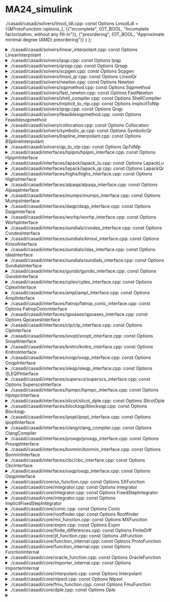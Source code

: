 # MA24_simulink

./casadi/casadi/solvers/linsol_ldl.cpp: const Options LinsolLdl</summary>
  = {{&ProtoFunction::options_},
     {{"incomplete",
      {OT_BOOL,
       "Incomplete factorization, without any fill-in"}},
      {"preordering",
       {OT_BOOL,
       "Approximate minimal degree (AMD) preordering"}}
     }
    };
</details>

<details>
  <summary>./casadi/casadi/solvers/linear_interpolant.cpp: const Options LinearInterpolant</summary>
  = {{&Interpolant::options_},
     {{"lookup_mode",
       {OT_STRINGVECTOR,
        "Sets, for each grid dimenion, the lookup algorithm used to find the correct index. "
        "'linear' uses a for-loop + break; "
        "'exact' uses floored division (only for uniform grids)."}}
     }
    };
</details>

<details>
  <summary>./casadi/casadi/solvers/ipqp.cpp: const Options Ipqp</summary>
  = {{&Conic::options_},
     {{"max_iter",
       {OT_INT,
        "Maximum number of iterations [1000]."}},
      {"constr_viol_tol",
       {OT_DOUBLE,
        "Constraint violation tolerance [1e-8]."}},
      {"dual_inf_tol",
       {OT_DOUBLE,
        "Dual feasibility violation tolerance [1e-8]"}},
      {"print_header",
       {OT_BOOL,
        "Print header [true]."}},
      {"print_iter",
       {OT_BOOL,
        "Print iterations [true]."}},
      {"print_info",
       {OT_BOOL,
        "Print info [true]."}},
      {"linear_solver",
       {OT_STRING,
        "A custom linear solver creator function [default: ldl]"}},
      {"linear_solver_options",
       {OT_DICT,
        "Options to be passed to the linear solver"}},
      {"min_lam",
       {OT_DOUBLE,
        "Smallest multiplier treated as inactive for the initial active set [0]."}}
     }
    };
</details>

<details>
  <summary>./casadi/casadi/solvers/qrsqp.cpp: const Options Qrsqp</summary>
  = {{&Nlpsol::options_},
     {{"qpsol",
       {OT_STRING,
        "The QP solver to be used by the SQP method [qrqp]"}},
      {"qpsol_options",
       {OT_DICT,
        "Options to be passed to the QP solver"}},
      {"hessian_approximation",
       {OT_STRING,
        "limited-memory|exact"}},
      {"max_iter",
       {OT_INT,
        "Maximum number of SQP iterations"}},
      {"min_iter",
       {OT_INT,
        "Minimum number of SQP iterations"}},
      {"max_iter_ls",
       {OT_INT,
        "Maximum number of linesearch iterations"}},
      {"tol_pr",
       {OT_DOUBLE,
        "Stopping criterion for primal infeasibility"}},
      {"tol_du",
       {OT_DOUBLE,
        "Stopping criterion for dual infeasability"}},
      {"c1",
       {OT_DOUBLE,
        "Armijo condition, coefficient of decrease in merit"}},
      {"beta",
       {OT_DOUBLE,
        "Line-search parameter, restoration factor of stepsize"}},
      {"merit_memory",
       {OT_INT,
        "Size of memory to store history of merit function values"}},
      {"lbfgs_memory",
       {OT_INT,
        "Size of L-BFGS memory."}},
      {"regularize",
       {OT_BOOL,
        "Automatic regularization of Lagrange Hessian."}},
      {"print_header",
       {OT_BOOL,
        "Print the header with problem statistics"}},
      {"print_iteration",
       {OT_BOOL,
        "Print the iterations"}},
      {"min_step_size",
       {OT_DOUBLE,
        "The size (inf-norm) of the step size should not become smaller than this."}},
     }
    };
</details>

<details>
  <summary>./casadi/casadi/solvers/scpgen.cpp: const Options Scpgen</summary>
  = {{&Nlpsol::options_},
     {{"qpsol",
       {OT_STRING,
        "The QP solver to be used by the SQP method"}},
      {"qpsol_options",
       {OT_DICT,
        "Options to be passed to the QP solver"}},
      {"hessian_approximation",
       {OT_STRING,
        "gauss-newton|exact"}},
      {"max_iter",
       {OT_INT,
        "Maximum number of SQP iterations"}},
      {"max_iter_ls",
       {OT_INT,
        "Maximum number of linesearch iterations"}},
      {"tol_pr",
       {OT_DOUBLE,
        "Stopping criterion for primal infeasibility"}},
      {"tol_du",
       {OT_DOUBLE,
        "Stopping criterion for dual infeasability"}},
      {"tol_reg",
       {OT_DOUBLE,
        "Stopping criterion for regularization"}},
      {"tol_pr_step",
       {OT_DOUBLE,
        "Stopping criterion for the step size"}},
      {"c1",
       {OT_DOUBLE,
        "Armijo condition, coefficient of decrease in merit"}},
      {"beta",
       {OT_DOUBLE,
        "Line-search parameter, restoration factor of stepsize"}},
      {"merit_memsize",
       {OT_INT,
        "Size of memory to store history of merit function values"}},
      {"merit_start",
       {OT_DOUBLE,
        "Lower bound for the merit function parameter"}},
      {"lbfgs_memory",
       {OT_INT,
        "Size of L-BFGS memory."}},
      {"regularize",
       {OT_BOOL,
        "Automatic regularization of Lagrange Hessian."}},
      {"print_header",
       {OT_BOOL,
        "Print the header with problem statistics"}},
      {"codegen",
       {OT_BOOL,
        "C-code generation"}},
      {"reg_threshold",
       {OT_DOUBLE,
        "Threshold for the regularization."}},
      {"name_x",
       {OT_STRINGVECTOR,
        "Names of the variables."}},
      {"print_x",
       {OT_INTVECTOR,
        "Which variables to print."}}
     }
    };
</details>

<details>
  <summary>./casadi/casadi/solvers/linsol_qr.cpp: const Options LinsolQr</summary>
  = {{&LinsolInternal::options_},
     {{"eps",
       {OT_DOUBLE,
        "Minimum R entry before singularity is declared [1e-12]"}},
      {"cache",
       {OT_DOUBLE,
        "Amount of factorisations to remember (thread-local) [0]"}}
     }
    };
</details>

<details>
  <summary>./casadi/casadi/solvers/newton.cpp: const Options Newton</summary>
  = {{&Rootfinder::options_},
     {{"abstol",
       {OT_DOUBLE,
        "Stopping criterion tolerance on max(|F|)"}},
      {"abstolStep",
       {OT_DOUBLE,
        "Stopping criterion tolerance on step size"}},
      {"max_iter",
       {OT_INT,
        "Maximum number of Newton iterations to perform before returning."}},
      {"print_iteration",
       {OT_BOOL,
        "Print information about each iteration"}},
      {"line_search",
       {OT_BOOL,
        "Enable line-search (default: true)"}}
     }
    };
</details>

<details>
  <summary>./casadi/casadi/solvers/sqpmethod.cpp: const Options Sqpmethod</summary>
  = {{&Nlpsol::options_},
    {{"qpsol",
      {OT_STRING,
      "The QP solver to be used by the SQP method [qpoases]"}},
    {"qpsol_options",
      {OT_DICT,
      "Options to be passed to the QP solver"}},
    {"hessian_approximation",
      {OT_STRING,
      "limited-memory|exact"}},
    {"max_iter",
      {OT_INT,
      "Maximum number of SQP iterations"}},
    {"min_iter",
      {OT_INT,
      "Minimum number of SQP iterations"}},
    {"max_iter_ls",
      {OT_INT,
      "Maximum number of linesearch iterations"}},
    {"tol_pr",
      {OT_DOUBLE,
      "Stopping criterion for primal infeasibility"}},
    {"tol_du",
      {OT_DOUBLE,
      "Stopping criterion for dual infeasability"}},
    {"c1",
      {OT_DOUBLE,
      "Armijo condition, coefficient of decrease in merit"}},
    {"beta",
      {OT_DOUBLE,
      "Line-search parameter, restoration factor of stepsize"}},
    {"merit_memory",
      {OT_INT,
      "Size of memory to store history of merit function values"}},
    {"lbfgs_memory",
      {OT_INT,
      "Size of L-BFGS memory."}},
    {"print_header",
      {OT_BOOL,
      "Print the header with problem statistics"}},
    {"print_iteration",
      {OT_BOOL,
      "Print the iterations"}},
    {"print_status",
      {OT_BOOL,
      "Print a status message after solving"}},
    {"min_step_size",
      {OT_DOUBLE,
      "The size (inf-norm) of the step size should not become smaller than this."}},
    {"hess_lag",
      {OT_FUNCTION,
      "Function for calculating the Hessian of the Lagrangian (autogenerated by default)"}},
    {"jac_fg",
      {OT_FUNCTION,
      "Function for calculating the gradient of the objective and Jacobian of the constraints "
      "(autogenerated by default)"}},
    {"convexify_strategy",
      {OT_STRING,
      "NONE|regularize|eigen-reflect|eigen-clip. "
      "Strategy to convexify the Lagrange Hessian before passing it to the solver."}},
    {"convexify_margin",
      {OT_DOUBLE,
      "When using a convexification strategy, make sure that "
      "the smallest eigenvalue is at least this (default: 1e-7)."}},
    {"max_iter_eig",
      {OT_DOUBLE,
      "Maximum number of iterations to compute an eigenvalue decomposition (default: 50)."}},
    {"elastic_mode",
      {OT_BOOL,
      "Enable the elastic mode which is used when the QP is infeasible (default: false)."}},
    {"gamma_0",
      {OT_DOUBLE,
      "Starting value for the penalty parameter of elastic mode (default: 1)."}},
    {"gamma_max",
      {OT_DOUBLE,
      "Maximum value for the penalty parameter of elastic mode (default: 1e20)."}},
    {"gamma_1_min",
      {OT_DOUBLE,
      "Minimum value for gamma_1 (default: 1e-5)."}},
    {"second_order_corrections",
      {OT_BOOL,
      "Enable second order corrections. "
      "These are used when a step is considered bad by the merit function and constraint norm "
      "(default: false)."}},
    {"init_feasible",
      {OT_BOOL,
      "Initialize the QP subproblems with a feasible initial value (default: false)."}}
    }
    };
</details>

<details>
  <summary>./casadi/casadi/solvers/fast_newton.cpp: const Options FastNewton</summary>
  = {{&Rootfinder::options_},
     {{"abstol",
       {OT_DOUBLE,
        "Stopping criterion tolerance on ||g||__inf)"}},
      {"abstolStep",
       {OT_DOUBLE,
        "Stopping criterion tolerance on step size"}},
      {"max_iter",
       {OT_INT,
        "Maximum number of Newton iterations to perform before returning."}}
     }
    };
</details>

<details>
  <summary>./casadi/casadi/solvers/shell_compiler.cpp: const Options ShellCompiler</summary>
  = {{&ImporterInternal::options_},
     {{"compiler",
       {OT_STRING,
        "Compiler command"}},
      {"linker",
       {OT_STRING,
        "Linker command"}},
      {"directory",
       {OT_STRING,
        "Directory to put temporary objects in. Must end with a file separator."}},
      {"compiler_setup",
       {OT_STRING,
        "Compiler setup command. Intended to be fixed."
        " The 'flag' option is the prefered way to set"
        " custom flags."}},
      {"linker_setup",
       {OT_STRING,
        "Linker setup command. Intended to be fixed."
        " The 'flag' option is the prefered way to set"
        " custom flags."}},
      {"compiler_flags",
       {OT_STRINGVECTOR,
        "Alias for 'compiler_flags'"}},
      {"flags",
        {OT_STRINGVECTOR,
        "Compile flags for the JIT compiler. Default: None"}},
      {"linker_flags",
       {OT_STRINGVECTOR,
        "Linker flags for the JIT compiler. Default: None"}},
      {"cleanup",
       {OT_BOOL,
        "Cleanup temporary files when unloading. Default: true"}},
      {"compiler_output_flag",
       {OT_STRING,
       "Compiler flag to denote object output. Default: '-o '"}},
      {"linker_output_flag",
       {OT_STRING,
       "Linker flag to denote shared library output. Default: '-o '"}},
      {"extra_suffixes",
       {OT_STRINGVECTOR,
       "List of suffixes for extra files that the compiler may generate. Default: None"}},
      {"name",
       {OT_STRING,
        "The file name used to write out compiled objects/libraries. "
        "The actual file names used depend on 'temp_suffix' and include extensions. "
        "Default: 'tmp_casadi_compiler_shell'"}},
      {"temp_suffix",
       {OT_BOOL,
        "Use a temporary (seemingly random) filename suffix for file names. "
        "This is desired for thread-safety. "
        "This behaviour may defeat caching compiler wrappers. "
        "Default: true"}},
     }
    };
</details>

<details>
  <summary>./casadi/casadi/solvers/implicit_to_nlp.cpp: const Options ImplicitToNlp</summary>
  = {{&Rootfinder::options_},
     {{"nlpsol",
       {OT_STRING,
        "Name of solver."}},
      {"nlpsol_options",
       {OT_DICT,
        "Options to be passed to solver."}}
     }
    };
</details>

<details>
  <summary>./casadi/casadi/solvers/qrqp.cpp: const Options Qrqp</summary>
  = {{&Conic::options_},
     {{"max_iter",
       {OT_INT,
        "Maximum number of iterations [1000]."}},
      {"constr_viol_tol",
       {OT_DOUBLE,
        "Constraint violation tolerance [1e-8]."}},
      {"dual_inf_tol",
       {OT_DOUBLE,
        "Dual feasibility violation tolerance [1e-8]"}},
      {"print_header",
       {OT_BOOL,
        "Print header [true]."}},
      {"print_iter",
       {OT_BOOL,
        "Print iterations [true]."}},
      {"print_info",
       {OT_BOOL,
        "Print info [true]."}},
      {"print_lincomb",
       {OT_BOOL,
        "Print dependant linear combinations of constraints [false]. "
        "Printed numbers are 0-based indices into the vector of [simple bounds;linear bounds]"}},
      {"min_lam",
       {OT_DOUBLE,
        "Smallest multiplier treated as inactive for the initial active set [0]."}}
     }
    };
</details>

<details>
  <summary>./casadi/casadi/solvers/feasiblesqpmethod.cpp: const Options Feasiblesqpmethod</summary>
  = {{&Nlpsol::options_},
     {{"solve_type",
       {OT_STRING,
        "The solver type: Either SQP or SLP. Defaults to SQP"}},
      {"qpsol",
       {OT_STRING,
        "The QP solver to be used by the SQP method [qpoases]"}},
      {"qpsol_options",
       {OT_DICT,
        "Options to be passed to the QP solver"}},
      {"hessian_approximation",
       {OT_STRING,
        "limited-memory|exact"}},
      {"max_iter",
       {OT_INT,
        "Maximum number of SQP iterations"}},
      {"min_iter",
       {OT_INT,
        "Minimum number of SQP iterations"}},
      {"tol_pr",
       {OT_DOUBLE,
        "Stopping criterion for primal infeasibility"}},
      {"tol_du",
       {OT_DOUBLE,
        "Stopping criterion for dual infeasability"}},
      {"merit_memory",
       {OT_INT,
        "Size of memory to store history of merit function values"}},
      {"lbfgs_memory",
       {OT_INT,
        "Size of L-BFGS memory."}},
      {"print_header",
       {OT_BOOL,
        "Print the header with problem statistics"}},
      {"print_iteration",
       {OT_BOOL,
        "Print the iterations"}},
      {"print_status",
       {OT_BOOL,
        "Print a status message after solving"}},
      {"f",
       {OT_FUNCTION,
        "Function for calculating the objective function (autogenerated by default)"}},
      {"g",
       {OT_FUNCTION,
        "Function for calculating the constraints (autogenerated by default)"}},
      {"grad_f",
       {OT_FUNCTION,
        "Function for calculating the gradient of the objective (autogenerated by default)"}},
      {"jac_g",
       {OT_FUNCTION,
        "Function for calculating the Jacobian of the constraints (autogenerated by default)"}},
      {"hess_lag",
       {OT_FUNCTION,
        "Function for calculating the Hessian of the Lagrangian (autogenerated by default)"}},
      {"convexify_strategy",
       {OT_STRING,
        "NONE|regularize|eigen-reflect|eigen-clip. "
        "Strategy to convexify the Lagrange Hessian before passing it to the solver."}},
      {"convexify_margin",
       {OT_DOUBLE,
        "When using a convexification strategy, make sure that "
        "the smallest eigenvalue4 is at least this (default: 1e-7)."}},
      {"max_iter_eig",
       {OT_DOUBLE,
        "Maximum number of iterations to compute an eigenvalue decomposition (default: 50)."}},
      {"init_feasible",
       {OT_BOOL,
        "Initialize the QP subproblems with a feasible initial value (default: false)."}},
      {"optim_tol",
       {OT_DOUBLE,
        "Optimality tolerance. Below this value an iterate is considered to be optimal."}},
      {"feas_tol",
       {OT_DOUBLE,
        "Feasibility tolerance. Below this tolerance an iterate is considered to be feasible."}},
      {"tr_rad0",
       {OT_DOUBLE,
        "Initial trust-region radius."}},
      {"tr_eta1",
       {OT_DOUBLE,
        "Lower eta in trust-region acceptance criterion."}},
      {"tr_eta2",
       {OT_DOUBLE,
        "Upper eta in trust-region acceptance criterion."}},
      {"tr_alpha1",
       {OT_DOUBLE,
        "Lower alpha in trust-region size criterion."}},
      {"tr_alpha2",
       {OT_DOUBLE,
        "Upper alpha in trust-region size criterion."}},
      {"tr_tol",
       {OT_DOUBLE,
        "Trust-region tolerance. "
        "Below this value another scalar is equal to the trust region radius."}},
      {"tr_acceptance",
       {OT_DOUBLE,
        "Is the trust-region ratio above this value, the step is accepted."}},
      {"tr_rad_min",
       {OT_DOUBLE,
        "Minimum trust-region radius."}},
      {"tr_rad_max",
       {OT_DOUBLE,
        "Maximum trust-region radius."}},
      {"tr_scale_vector",
       {OT_DOUBLEVECTOR,
        "Vector that tells where trust-region is applied."}},
      {"contraction_acceptance_value",
       {OT_DOUBLE,
        "If the empirical contraction rate in the feasibility iterations "
        "is above this value in the heuristics the iterations are aborted."}},
      {"watchdog",
       {OT_INT,
        "Number of watchdog iterations in feasibility iterations. "
        "After this amount of iterations, it is checked with the contraction acceptance value, "
        "if iterations are converging."}},
      {"max_inner_iter",
       {OT_DOUBLE,
        "Maximum number of inner iterations."}},
      {"use_anderson",
       {OT_BOOL,
        "Use Anderson Acceleration. (default false)"}},
      {"anderson_memory",
       {OT_INT,
        "Anderson memory. If Anderson is used default is 1, else default is 0."}},
     }
    };
</details>

<details>
  <summary>./casadi/casadi/solvers/collocation.cpp: const Options Collocation</summary>
  = {{&ImplicitFixedStepIntegrator::options_},
     {{"interpolation_order",
       {OT_INT,
        "Order of the interpolating polynomials"}},
      {"collocation_scheme",
       {OT_STRING,
        "Collocation scheme: radau|legendre"}}
     }
    };
</details>

<details>
  <summary>./casadi/casadi/solvers/symbolic_qr.cpp: const Options SymbolicQr</summary>
  = {{&FunctionInternal::options_},
    {{"fopts",
      {OT_DICT,
       "Options to be passed to generated function objects"}}
     }
    };
</details>

<details>
  <summary>./casadi/casadi/solvers/bspline_interpolant.cpp: const Options BSplineInterpolant</summary>
  = {{&Interpolant::options_},
      {{"degree",
       {OT_INTVECTOR,
        "Sets, for each grid dimension, the degree of the spline."}},
       {"linear_solver",
        {OT_STRING,
         "Solver used for constructing the coefficient tensor."}},
       {"linear_solver_options",
        {OT_DICT,
         "Options to be passed to the linear solver."}},
       {"algorithm",
        {OT_STRING,
         "Algorithm used for fitting the data: 'not_a_knot' (default, same as Matlab),"
        " 'smooth_linear'."}},
       {"smooth_linear_frac",
        {OT_DOUBLE,
         "When 'smooth_linear' algorithm is active, determines sharpness between"
         " 0 (sharp, as linear interpolation) and 0.5 (smooth)."
         "Default value is 0.1."}}
     }
    };
</details>

<details>
  <summary>./casadi/casadi/solvers/qp_to_nlp.cpp: const Options QpToNlp</summary>
  = {{&Conic::options_},
     {{"nlpsol",
       {OT_STRING,
        "Name of solver."}},
      {"nlpsol_options",
       {OT_DICT,
        "Options to be passed to solver."}}
     }
    };
</details>

<details>
  <summary>./casadi/casadi/interfaces/hpipm/hpipm_interface.cpp: const Options HpipmInterface</summary>
  = {{&Conic::options_},
     {{"N",
       {OT_INT,
        "OCP horizon"}},
      {"nx",
       {OT_INTVECTOR,
        "Number of states, length N+1"}},
      {"nu",
       {OT_INTVECTOR,
        "Number of controls, length N"}},
      {"ng",
       {OT_INTVECTOR,
        "Number of non-dynamic constraints, length N+1"}},
      {"inf",
       {OT_DOUBLE,
        "Replace infinities by this amount [default: 1e8]"}},
      {"hpipm",
       {OT_DICT,
        "Options to be passed to hpipm"}}}
    };
</details>

<details>
  <summary>./casadi/casadi/interfaces/lapack/lapack_lu.cpp: const Options LapackLu</summary>
  = {{&FunctionInternal::options_},
     {{"equilibration",
       {OT_BOOL,
        "Equilibrate the matrix"}},
      {"allow_equilibration_failure",
       {OT_BOOL,
        "Non-fatal error when equilibration fails"}}
     }
    };
</details>

<details>
  <summary>./casadi/casadi/interfaces/lapack/lapack_qr.cpp: const Options LapackQr</summary>
  = {{&FunctionInternal::options_},
     {{"max_nrhs",
       {OT_INT,
        "Maximum number of right-hand-sides that get processed in a single pass [default:10]."}}
     }
    };
</details>

<details>
  <summary>./casadi/casadi/interfaces/highs/highs_interface.cpp: const Options HighsInterface</summary>
  = {{&Conic::options_},
     {{"highs",
       {OT_DICT,
        "Options to be passed to HiGHS."
        }},
     }
    };
</details>

<details>
  <summary>./casadi/casadi/interfaces/alpaqa/alpaqa_interface.cpp: const Options AlpaqaInterface</summary>
  = {{&Nlpsol::options_},
      {{"alpaqa",
        {OT_DICT,
        "Options to be passed to Alpaqa"}}
      }
    };
</details>

<details>
  <summary>./casadi/casadi/interfaces/mumps/mumps_interface.cpp: const Options MumpsInterface</summary>
  = {{&ProtoFunction::options_},
     {{"symmetric",
      {OT_BOOL,
       "Symmetric matrix"}},
      {"posdef",
       {OT_BOOL,
       "Positive definite"}}
     }
    };
</details>

<details>
  <summary>./casadi/casadi/interfaces/daqp/daqp_interface.cpp: const Options DaqpInterface</summary>
  = {{&Conic::options_},
     {{"daqp",
       {OT_DICT,
        "Options to be passed to Daqp."
        }},
     }
    };
</details>

<details>
  <summary>./casadi/casadi/interfaces/worhp/worhp_interface.cpp: const Options WorhpInterface</summary>
  = {{&Nlpsol::options_},
     {{"worhp",
       {OT_DICT,
        "Options to be passed to WORHP"}}
     }
    };
</details>

<details>
  <summary>./casadi/casadi/interfaces/sundials/cvodes_interface.cpp: const Options CvodesInterface</summary>
  = {{&SundialsInterface::options_},
    {{"linear_multistep_method",
      {OT_STRING,
      "Integrator scheme: BDF|adams"}},
    {"nonlinear_solver_iteration",
      {OT_STRING,
      "Nonlinear solver type: NEWTON|functional"}},
    {"min_step_size",
      {OT_DOUBLE,
      "Min step size [default: 0/0.0]"}},
    {"fsens_all_at_once",
      {OT_BOOL,
      "Calculate all right hand sides of the sensitivity equations at once"}},
    {"always_recalculate_jacobian",
     {OT_BOOL,
      "Recalculate Jacobian before factorizations, even if Jacobian is current [default: true]"}}
    }
    };
</details>

<details>
  <summary>./casadi/casadi/interfaces/sundials/kinsol_interface.cpp: const Options KinsolInterface</summary>
  = {{&Rootfinder::options_},
     {{"max_iter",
       {OT_INT,
        "Maximum number of Newton iterations. Putting 0 sets the default value of KinSol."}},
      {"print_level",
       {OT_INT,
        "Verbosity level"}},
      {"abstol",
       {OT_DOUBLE,
        "Stopping criterion tolerance"}},
      {"linear_solver_type",
       {OT_STRING,
        "dense|banded|iterative|user_defined"}},
      {"upper_bandwidth",
       {OT_INT,
        "Upper bandwidth for banded linear solvers"}},
      {"lower_bandwidth",
       {OT_INT,
        "Lower bandwidth for banded linear solvers"}},
      {"max_krylov",
       {OT_INT,
        "Maximum Krylov space dimension"}},
      {"exact_jacobian",
       {OT_BOOL,
        "Use exact Jacobian information"}},
      {"iterative_solver",
       {OT_STRING,
        "gmres|bcgstab|tfqmr"}},
      {"f_scale",
       {OT_DOUBLEVECTOR,
        "Equation scaling factors"}},
      {"u_scale",
       {OT_DOUBLEVECTOR,
        "Variable scaling factors"}},
      {"pretype",
       {OT_STRING,
        "Type of preconditioner"}},
      {"use_preconditioner",
       {OT_BOOL,
        "Precondition an iterative solver"}},
      {"strategy",
       {OT_STRING,
        "Globalization strategy"}},
      {"disable_internal_warnings",
       {OT_BOOL,
        "Disable KINSOL internal warning messages"}}
     }
    };
</details>

<details>
  <summary>./casadi/casadi/interfaces/sundials/idas_interface.cpp: const Options IdasInterface</summary>
  = {{&SundialsInterface::options_},
    {{"suppress_algebraic",
      {OT_BOOL,
      "Suppress algebraic variables in the error testing"}},
    {"calc_ic",
      {OT_BOOL,
      "Use IDACalcIC to get consistent initial conditions."}},
    {"constraints",
      {OT_INTVECTOR,
      "Constrain the solution y=[x,z]. 0 (default): no constraint on yi, "
      "1: yi >= 0.0, -1: yi <= 0.0, 2: yi > 0.0, -2: yi < 0.0."}},
    {"calc_icB",
      {OT_BOOL,
      "Use IDACalcIC to get consistent initial conditions for "
      "backwards system [default: equal to calc_ic]."}},
    {"abstolv",
      {OT_DOUBLEVECTOR,
      "Absolute tolerarance for each component"}},
    {"max_step_size",
      {OT_DOUBLE,
      "Maximim step size"}},
    {"first_time",
      {OT_DOUBLE,
      "First requested time as a fraction of the time interval"}},
    {"cj_scaling",
      {OT_BOOL,
      "IDAS scaling on cj for the user-defined linear solver module"}},
    {"init_xdot",
      {OT_DOUBLEVECTOR,
      "Initial values for the state derivatives"}}
    }
    };
</details>

<details>
  <summary>./casadi/casadi/interfaces/sundials/sundials_interface.cpp: const Options SundialsInterface</summary>
  = {{&Integrator::options_},
    {{"max_num_steps",
      {OT_INT,
      "Maximum number of integrator steps"}},
    {"reltol",
      {OT_DOUBLE,
      "Relative tolerence for the IVP solution"}},
    {"abstol",
      {OT_DOUBLE,
      "Absolute tolerence for the IVP solution"}},
    {"newton_scheme",
      {OT_STRING,
      "Linear solver scheme in the Newton method: DIRECT|gmres|bcgstab|tfqmr"}},
    {"max_krylov",
      {OT_INT,
      "Maximum Krylov subspace size"}},
    {"sensitivity_method",
      {OT_STRING,
      "Sensitivity method: SIMULTANEOUS|staggered"}},
    {"max_multistep_order",
      {OT_INT,
      "Maximum order for the (variable-order) multistep method"}},
    {"use_preconditioner",
      {OT_BOOL,
      "Precondition the iterative solver [default: true]"}},
    {"stop_at_end",
      {OT_BOOL,
      "[DEPRECATED] Stop the integrator at the end of the interval"}},
    {"disable_internal_warnings",
      {OT_BOOL,
      "Disable SUNDIALS internal warning messages"}},
    {"quad_err_con",
      {OT_BOOL,
      "Should the quadratures affect the step size control"}},
    {"fsens_err_con",
      {OT_BOOL,
      "include the forward sensitivities in all error controls"}},
    {"steps_per_checkpoint",
      {OT_INT,
      "Number of steps between two consecutive checkpoints"}},
    {"interpolation_type",
      {OT_STRING,
      "Type of interpolation for the adjoint sensitivities"}},
    {"linear_solver",
      {OT_STRING,
      "A custom linear solver creator function [default: qr]"}},
    {"linear_solver_options",
      {OT_DICT,
      "Options to be passed to the linear solver"}},
    {"second_order_correction",
      {OT_BOOL,
      "Second order correction in the augmented system Jacobian [true]"}},
    {"step0",
      {OT_DOUBLE,
      "initial step size [default: 0/estimated]"}},
    {"max_step_size",
      {OT_DOUBLE,
      "Max step size [default: 0/inf]"}},
    {"max_order",
      {OT_DOUBLE,
      "Maximum order"}},
    {"nonlin_conv_coeff",
      {OT_DOUBLE,
      "Coefficient in the nonlinear convergence test"}},
    {"scale_abstol",
     {OT_BOOL,
      "Scale absolute tolerance by nominal value"}}
    }
    };
</details>

<details>
  <summary>./casadi/casadi/interfaces/gurobi/gurobi_interface.cpp: const Options GurobiInterface</summary>
  = {{&Conic::options_},
     {{"vtype",
       {OT_STRINGVECTOR,
        "Type of variables: [CONTINUOUS|binary|integer|semicont|semiint]"}},
      {"gurobi",
       {OT_DICT,
        "Options to be passed to gurobi."}},
      {"sos_groups",
       {OT_INTVECTORVECTOR,
        "Definition of SOS groups by indices."}},
      {"sos_weights",
       {OT_DOUBLEVECTORVECTOR,
        "Weights corresponding to SOS entries."}},
      {"sos_types",
       {OT_INTVECTOR,
        "Specify 1 or 2 for each SOS group."}}
     }
    };
</details>

<details>
  <summary>./casadi/casadi/interfaces/cplex/cplex_interface.cpp: const Options CplexInterface</summary>
  = {{&Conic::options_},
     {{"cplex",
       {OT_DICT,
        "Options to be passed to CPLEX"}},
      {"qp_method",
       {OT_INT,
        "Determines which CPLEX algorithm to use."}},
      {"dump_to_file",
       {OT_BOOL,
        "Dumps QP to file in CPLEX format."}},
      {"dump_filename",
       {OT_STRING,
        "The filename to dump to."}},
      {"tol",
       {OT_DOUBLE,
        "Tolerance of solver"}},
      {"dep_check",
       {OT_INT,
        "Detect redundant constraints."}},
      {"warm_start",
       {OT_BOOL,
        "Use warm start with simplex methods (affects only the simplex methods)."}},
      {"mip_start",
       {OT_BOOL,
        "Hot start integers with x0 [Default false]."}},
      {"sos_groups",
       {OT_INTVECTORVECTOR,
        "Definition of SOS groups by indices."}},
      {"sos_weights",
       {OT_DOUBLEVECTORVECTOR,
        "Weights corresponding to SOS entries."}},
      {"sos_types",
       {OT_INTVECTOR,
        "Specify 1 or 2 for each SOS group."}},
      {"version_suffix",
       {OT_STRING,
        "Specify version of cplex to load. "
        "We will attempt to load libcplex<version_suffix>.[so|dll|dylib]. "
        "Default value is taken from CPLEX_VERSION env variable."}}
     }
    };
</details>

<details>
  <summary>./casadi/casadi/interfaces/ampl/ampl_interface.cpp: const Options AmplInterface</summary>
  = {{&Nlpsol::options_},
     {{"solver",
       {OT_STRING,
        "AMPL solver binary"}}
     }
    };
</details>

<details>
  <summary>./casadi/casadi/interfaces/fatrop/fatrop_conic_interface.cpp: const Options FatropConicInterface</summary>
  = {{&Conic::options_},
     {{"N",
       {OT_INT,
        "OCP horizon"}},
      {"nx",
       {OT_INTVECTOR,
        "Number of states, length N+1"}},
      {"nu",
       {OT_INTVECTOR,
        "Number of controls, length N"}},
      {"ng",
       {OT_INTVECTOR,
        "Number of non-dynamic constraints, length N+1"}},
      {"fatrop",
       {OT_DICT,
        "Options to be passed to fatrop"}}}
    };
</details>

<details>
  <summary>./casadi/casadi/interfaces/qpoases/qpoases_interface.cpp: const Options QpoasesInterface</summary>
  = {{&Conic::options_},
     {{"sparse",
       {OT_BOOL,
        "Formulate the QP using sparse matrices. [false]"}},
      {"schur",
       {OT_BOOL,
        "Use Schur Complement Approach [false]"}},
      {"hessian_type",
       {OT_STRING,
        "Type of Hessian - see qpOASES documentation "
        "[UNKNOWN|posdef|semidef|indef|zero|identity]]"}},
      {"max_schur",
       {OT_INT,
        "Maximal number of Schur updates [75]"}},
      {"linsol_plugin",
       {OT_STRING,
        "Linear solver plugin"}},
      {"nWSR",
       {OT_INT,
        "The maximum number of working set recalculations to be performed during "
        "the initial homotopy. Default is 5(nx + nc)"}},
      {"CPUtime",
       {OT_DOUBLE,
        "The maximum allowed CPU time in seconds for the whole initialisation"
        " (and the actually required one on output). Disabled if unset."}},
      {"printLevel",
       {OT_STRING,
        "Defines the amount of text output during QP solution, see Section 5.7"}},
      {"enableRamping",
       {OT_BOOL,
        "Enables ramping."}},
      {"enableFarBounds",
       {OT_BOOL,
        "Enables the use of  far bounds."}},
      {"enableFlippingBounds",
       {OT_BOOL,
        "Enables the use of  flipping bounds."}},
      {"enableRegularisation",
       {OT_BOOL,
        "Enables automatic  Hessian regularisation."}},
      {"enableFullLITests",
       {OT_BOOL,
        "Enables condition-hardened  (but more expensive) LI test."}},
      {"enableNZCTests",
       {OT_BOOL,
        "Enables nonzero curvature  tests."}},
      {"enableDriftCorrection",
       {OT_INT,
        "Specifies the frequency of drift corrections: 0: turns them off."}},
      {"enableCholeskyRefactorisation",
       {OT_INT,
        "Specifies the frequency of a full re-factorisation of projected "
        "Hessian matrix: 0: turns them off,  1: uses them at each iteration etc."}},
      {"enableEqualities",
       {OT_BOOL,
        "Specifies whether equalities should be treated  as always active "
        "(True) or not (False)"}},
      {"terminationTolerance",
       {OT_DOUBLE,
        "Relative termination tolerance to stop homotopy."}},
      {"boundTolerance",
       {OT_DOUBLE,
        "If upper and lower bounds differ less than this tolerance, they are regarded "
        "equal, i.e. as  equality constraint."}},
      {"boundRelaxation",
       {OT_DOUBLE,
        "Initial relaxation of bounds to start homotopy  and initial value for far bounds."}},
      {"epsNum",
       {OT_DOUBLE,
        "Numerator tolerance for ratio tests."}},
      {"epsDen",
       {OT_DOUBLE,
        "Denominator tolerance for ratio tests."}},
      {"maxPrimalJump",
       {OT_DOUBLE,
        "Maximum allowed jump in primal variables in  nonzero curvature tests."}},
      {"maxDualJump",
       {OT_DOUBLE,
        "Maximum allowed jump in dual variables in  linear independence tests."}},
      {"initialRamping",
       {OT_DOUBLE,
        "Start value for ramping strategy."}},
      {"finalRamping",
       {OT_DOUBLE,
        "Final value for ramping strategy."}},
      {"initialFarBounds",
       {OT_DOUBLE,
        "Initial size for far bounds."}},
      {"growFarBounds",
       {OT_DOUBLE,
        "Factor to grow far bounds."}},
      {"initialStatusBounds",
       {OT_STRING,
        "Initial status of bounds at first iteration."}},
      {"epsFlipping",
       {OT_DOUBLE,
        "Tolerance of squared Cholesky diagonal factor  which triggers flipping bound."}},
      {"numRegularisationSteps",
       {OT_INT,
        "Maximum number of successive regularisation steps."}},
      {"epsRegularisation",
       {OT_DOUBLE,
        "Scaling factor of identity matrix used for  Hessian regularisation."}},
      {"numRefinementSteps",
       {OT_INT,
        "Maximum number of iterative refinement steps."}},
      {"epsIterRef",
       {OT_DOUBLE,
        "Early termination tolerance for iterative  refinement."}},
      {"epsLITests",
       {OT_DOUBLE,
        "Tolerance for linear independence tests."}},
      {"epsNZCTests",
       {OT_DOUBLE,
        "Tolerance for nonzero curvature tests."}},
      {"enableInertiaCorrection",
       {OT_BOOL,
        "Should working set be repaired when negative curvature is discovered during hotstart."}}
     }
    };
</details>

<details>
  <summary>./casadi/casadi/interfaces/clp/clp_interface.cpp: const Options ClpInterface</summary>
  = {{&Conic::options_},
     {{"clp",
       {OT_DICT,
        "Options to be passed to CLP. "
        "A first set of options can be found in ClpParameters.hpp. eg. 'PrimalTolerance'. "
        "There are other options in additions. "
        "'AutomaticScaling' (bool) is recognised. "
        "'initial_solve' (default off) activates the use of Clp's initialSolve. "
        "'initial_solve_options' takes a dictionary with following keys (see ClpSolve.hpp): "
        " SolveType (string), PresolveType (string), "
        " NumberPasses, SpecialOptions (intvectorvector), IndependentOptions (intvectorvector)."
        }}
     }
    };
</details>

<details>
  <summary>./casadi/casadi/interfaces/snopt/snopt_interface.cpp: const Options SnoptInterface</summary>
  = {{&Nlpsol::options_},
     {{"snopt",
       {OT_DICT,
        "Options to be passed to SNOPT"}},
      {"start",
       {OT_STRING,
        "Warm-start options for Worhp: cold|warm|hot"}}
     }
    };
</details>

<details>
  <summary>./casadi/casadi/interfaces/knitro/knitro_interface.cpp: const Options KnitroInterface</summary>
  = {{&Nlpsol::options_},
     {{"knitro",
       {OT_DICT,
        "Options to be passed to KNITRO"}},
      {"options_file",
       {OT_STRING,
        "Read options from file (solver specific)"}},
      {"detect_linear_constraints",
       {OT_BOOL,
        "Detect type of constraints"}},
      {"contype",
       {OT_INTVECTOR,
        "Type of constraint"}},
      {"complem_variables",
       {OT_INTVECTORVECTOR,
        "List of complementary constraints on simple bounds. "
        "Pair (i, j) encodes complementarity between the bounds on variable i and variable j."}}
     }
    };
</details>

<details>
  <summary>./casadi/casadi/interfaces/ooqp/ooqp_interface.cpp: const Options OoqpInterface</summary>
  = {{&Conic::options_},
     {{"print_level",
       {OT_INT,
        "Print level. OOQP listens to print_level 0, 10 and 100"}},
      {"mutol",
       {OT_DOUBLE,
        "tolerance as provided with setMuTol to OOQP"}},
      {"artol",
       {OT_DOUBLE,
        "tolerance as provided with setArTol to OOQP"}}
     }
    };
</details>

<details>
  <summary>./casadi/casadi/interfaces/sleqp/sleqp_interface.cpp: const Options SLEQPInterface</summary>
  = {{&Nlpsol::options_},
      {{"sleqp",
        {OT_DICT,
        "Options to be passed to SLEQP"}},
       {"print_level",
        {OT_INT,
        "Print level of SLEQP (default: 2/SLEQP_LOG_WARN)"}},
       {"max_iter",
        {OT_INT,
        "Maximum number of iterations"}},
       {"max_wall_time",
        {OT_DOUBLE,
        "maximum wall time allowed"}}
      }
    };
</details>

<details>
  <summary>./casadi/casadi/interfaces/superscs/superscs_interface.cpp: const Options SuperscsInterface</summary>
  = {{&Conic::options_},
     {{"superscs",
       {OT_DICT,
        "Options to be passed to superscs."}}
     }
    };
</details>

<details>
  <summary>./casadi/casadi/interfaces/hpmpc/hpmpc_interface.cpp: const Options HpmpcInterface</summary>
  = {{&Conic::options_},
     {{"N",
       {OT_INT,
        "OCP horizon"}},
      {"nx",
       {OT_INTVECTOR,
        "Number of states, length N+1"}},
      {"nu",
       {OT_INTVECTOR,
        "Number of controls, length N"}},
      {"ng",
       {OT_INTVECTOR,
        "Number of non-dynamic constraints, length N+1"}},
      {"mu0",
       {OT_DOUBLE,
        "Max element in cost function as estimate of max multiplier"}},
      {"max_iter",
       {OT_INT,
        "Max number of iterations"}},
      {"tol",
       {OT_DOUBLE,
        "Tolerance in the duality measure"}},
      {"warm_start",
       {OT_BOOL,
        "Use warm-starting"}},
      {"inf",
       {OT_DOUBLE,
        "HPMPC cannot handle infinities. Infinities will be replaced by this option's value."}},
      {"print_level",
       {OT_INT,
        "Amount of diagnostic printing [Default: 1]."}},
      {"target",
       {OT_STRING,
        "hpmpc target"}},
      {"blasfeo_target",
       {OT_STRING,
        "hpmpc target"}}}
    };
</details>

<details>
  <summary>./casadi/casadi/interfaces/slicot/slicot_dple.cpp: const Options SlicotDple</summary>
  = {{&Dple::options_},
     {{"linear_solver",
       {OT_STRING,
        "User-defined linear solver class. Needed for sensitivities."}},
      {"linear_solver_options",
        {OT_DICT,
         "Options to be passed to the linear solver."}},
      {"psd_num_zero",
        {OT_DOUBLE,
          "Numerical zero used in Periodic Schur decomposition with slicot."
          "This option is needed when your systems has Floquet multipliers"
          "zero or close to zero"}}
     }
    };
</details>

<details>
  <summary>./casadi/casadi/interfaces/blocksqp/blocksqp.cpp: const Options Blocksqp</summary>
  = {{&Nlpsol::options_},
     {{"qpsol",
       {OT_STRING,
        "The QP solver to be used by the SQP method"}},
      {"qpsol_options",
       {OT_DICT,
        "Options to be passed to the QP solver"}},
      {"linsol",
       {OT_STRING,
        "The linear solver to be used by the QP method"}},
      {"print_header",
       {OT_BOOL,
        "Print solver header at startup"}},
      {"print_iteration",
       {OT_BOOL,
        "Print SQP iterations"}},
      {"eps",
       {OT_DOUBLE,
        "Values smaller than this are regarded as numerically zero"}},
      {"opttol",
       {OT_DOUBLE,
        "Optimality tolerance"}},
      {"nlinfeastol",
       {OT_DOUBLE,
        "Nonlinear feasibility tolerance"}},
      {"schur",
       {OT_BOOL,
        "Use qpOASES Schur compliment approach"}},
      {"globalization",
       {OT_BOOL,
        "Enable globalization"}},
      {"restore_feas",
       {OT_BOOL,
        "Use feasibility restoration phase"}},
      {"max_line_search",
       {OT_INT,
        "Maximum number of steps in line search"}},
      {"max_consec_reduced_steps",
       {OT_INT,
        "Maximum number of consecutive reduced steps"}},
      {"max_consec_skipped_updates",
       {OT_INT,
        "Maximum number of consecutive skipped updates"}},
      {"max_iter",
       {OT_INT,
        "Maximum number of SQP iterations"}},
      {"warmstart",
       {OT_BOOL,
        "Use warmstarting"}},
      {"qp_init",
       {OT_BOOL,
        "Use warmstarting"}},
      {"max_it_qp",
       {OT_INT,
        "Maximum number of QP iterations per SQP iteration"}},
      {"block_hess",
       {OT_INT,
        "Blockwise Hessian approximation?"}},
      {"hess_scaling",
       {OT_INT,
        "Scaling strategy for Hessian approximation"}},
      {"fallback_scaling",
       {OT_INT,
        "If indefinite update is used, the type of fallback strategy"}},
      {"max_time_qp",
       {OT_DOUBLE,
        "Maximum number of time in seconds per QP solve per SQP iteration"}},
      {"ini_hess_diag",
       {OT_DOUBLE,
        "Initial Hessian guess: diagonal matrix diag(iniHessDiag)"}},
      {"col_eps",
       {OT_DOUBLE,
        "Epsilon for COL scaling strategy"}},
      {"col_tau1",
       {OT_DOUBLE,
        "tau1 for COL scaling strategy"}},
      {"col_tau2",
       {OT_DOUBLE,
        "tau2 for COL scaling strategy"}},
      {"hess_damp",
       {OT_INT,
        "Activate Powell damping for BFGS"}},
      {"hess_damp_fac",
       {OT_DOUBLE,
        "Damping factor for BFGS Powell modification"}},
      {"hess_update",
       {OT_INT,
        "Type of Hessian approximation"}},
      {"fallback_update",
       {OT_INT,
        "If indefinite update is used, the type of fallback strategy"}},
      {"hess_lim_mem",
       {OT_INT,
        "Full or limited memory"}},
      {"hess_memsize",
       {OT_INT,
        "Memory size for L-BFGS updates"}},
      {"which_second_derv",
       {OT_INT,
        "For which block should second derivatives be provided by the user"}},
      {"skip_first_globalization",
       {OT_BOOL,
        "No globalization strategy in first iteration"}},
      {"conv_strategy",
       {OT_INT,
        "Convexification strategy"}},
      {"max_conv_qp",
       {OT_INT,
        "How many additional QPs may be solved for convexification per iteration?"}},
      {"max_soc_iter",
       {OT_INT,
        "Maximum number of SOC line search iterations"}},
      {"gamma_theta",
       {OT_DOUBLE,
        "Filter line search parameter, cf. IPOPT paper"}},
      {"gamma_f",
       {OT_DOUBLE,
        "Filter line search parameter, cf. IPOPT paper"}},
      {"kappa_soc",
       {OT_DOUBLE,
        "Filter line search parameter, cf. IPOPT paper"}},
      {"kappa_f",
       {OT_DOUBLE,
        "Filter line search parameter, cf. IPOPT paper"}},
      {"theta_max",
       {OT_DOUBLE,
        "Filter line search parameter, cf. IPOPT paper"}},
      {"theta_min",
       {OT_DOUBLE,
        "Filter line search parameter, cf. IPOPT paper"}},
      {"delta",
       {OT_DOUBLE,
        "Filter line search parameter, cf. IPOPT paper"}},
      {"s_theta",
       {OT_DOUBLE,
        "Filter line search parameter, cf. IPOPT paper"}},
      {"s_f",
       {OT_DOUBLE,
        "Filter line search parameter, cf. IPOPT paper"}},
      {"kappa_minus",
       {OT_DOUBLE,
        "Filter line search parameter, cf. IPOPT paper"}},
      {"kappa_plus",
       {OT_DOUBLE,
        "Filter line search parameter, cf. IPOPT paper"}},
      {"kappa_plus_max",
       {OT_DOUBLE,
        "Filter line search parameter, cf. IPOPT paper"}},
      {"delta_h0",
       {OT_DOUBLE,
        "Filter line search parameter, cf. IPOPT paper"}},
      {"eta",
       {OT_DOUBLE,
        "Filter line search parameter, cf. IPOPT paper"}},
      {"obj_lo",
       {OT_DOUBLE,
        "Lower bound on objective function [-inf]"}},
      {"obj_up",
       {OT_DOUBLE,
        "Upper bound on objective function [inf]"}},
      {"rho",
       {OT_DOUBLE,
        "Feasibility restoration phase parameter"}},
      {"zeta",
       {OT_DOUBLE,
        "Feasibility restoration phase parameter"}},
      {"print_maxit_reached",
       {OT_BOOL,
        "Print error when maximum number of SQP iterations reached"}}
     }
    };
</details>

<details>
  <summary>./casadi/casadi/interfaces/ipopt/ipopt_interface.cpp: const Options IpoptInterface</summary>
  = {{&Nlpsol::options_},
     {{"pass_nonlinear_variables",
       {OT_BOOL,
        "Pass list of variables entering nonlinearly to IPOPT"}},
      {"ipopt",
       {OT_DICT,
        "Options to be passed to IPOPT"}},
      {"var_string_md",
       {OT_DICT,
        "String metadata (a dictionary with lists of strings) "
        "about variables to be passed to IPOPT"}},
      {"var_integer_md",
       {OT_DICT,
        "Integer metadata (a dictionary with lists of integers) "
        "about variables to be passed to IPOPT"}},
      {"var_numeric_md",
       {OT_DICT,
        "Numeric metadata (a dictionary with lists of reals) about "
        "variables to be passed to IPOPT"}},
      {"con_string_md",
       {OT_DICT,
        "String metadata (a dictionary with lists of strings) about "
        "constraints to be passed to IPOPT"}},
      {"con_integer_md",
       {OT_DICT,
        "Integer metadata (a dictionary with lists of integers) "
        "about constraints to be passed to IPOPT"}},
      {"con_numeric_md",
       {OT_DICT,
        "Numeric metadata (a dictionary with lists of reals) about "
        "constraints to be passed to IPOPT"}},
      {"hess_lag",
       {OT_FUNCTION,
        "Function for calculating the Hessian of the Lagrangian (autogenerated by default)"}},
      {"jac_g",
       {OT_FUNCTION,
        "Function for calculating the Jacobian of the constraints "
        "(autogenerated by default)"}},
      {"grad_f",
       {OT_FUNCTION,
        "Function for calculating the gradient of the objective "
        "(column, autogenerated by default)"}},
      {"convexify_strategy",
       {OT_STRING,
        "NONE|regularize|eigen-reflect|eigen-clip. "
        "Strategy to convexify the Lagrange Hessian before passing it to the solver."}},
      {"convexify_margin",
       {OT_DOUBLE,
        "When using a convexification strategy, make sure that "
        "the smallest eigenvalue is at least this (default: 1e-7)."}},
      {"max_iter_eig",
       {OT_DOUBLE,
        "Maximum number of iterations to compute an eigenvalue decomposition (default: 50)."}},
      {"clip_inactive_lam",
       {OT_BOOL,
        "Explicitly set Lagrange multipliers to 0 when bound is deemed inactive "
        "(default: false)."}},
      {"inactive_lam_strategy",
       {OT_STRING,
        "Strategy to detect if a bound is inactive. "
        "RELTOL: use solver-defined constraint tolerance * inactive_lam_value|"
        "abstol: use inactive_lam_value"}},
      {"inactive_lam_value",
       {OT_DOUBLE,
        "Value used in inactive_lam_strategy (default: 10)."}}
     }
    };
</details>

<details>
  <summary>./casadi/casadi/interfaces/clang/clang_compiler.cpp: const Options ClangCompiler</summary>
  = {{&ImporterInternal::options_},
     {{"include_path",
       {OT_STRING,
        "Include paths for the JIT compiler. "
        "The include directory shipped with CasADi will be automatically appended."}},
      {"flags",
       {OT_STRINGVECTOR,
        "Compile flags for the JIT compiler. Default: None"}}
     }
    };
</details>

<details>
  <summary>./casadi/casadi/interfaces/proxqp/proxqp_interface.cpp: const Options ProxqpInterface</summary>
  = {{&Conic::options_},
     {{"proxqp",
       {OT_DICT,
        "const proxqp options."}},
      {"warm_start_primal",
       {OT_BOOL,
        "Use x input to warmstart [Default: true]."}},
      {"warm_start_dual",
       {OT_BOOL,
        "Use y and z input to warmstart [Default: true]."}}
     }
    };
</details>

<details>
  <summary>./casadi/casadi/interfaces/bonmin/bonmin_interface.cpp: const Options BonminInterface</summary>
  = {{&Nlpsol::options_},
     {{"pass_nonlinear_variables",
       {OT_BOOL,
        "Pass list of variables entering nonlinearly to BONMIN"}},
      {"pass_nonlinear_constraints",
       {OT_BOOL,
        "Pass list of constraints entering nonlinearly to BONMIN"}},
      {"bonmin",
       {OT_DICT,
        "Options to be passed to BONMIN"}},
      {"var_string_md",
       {OT_DICT,
        "String metadata (a dictionary with lists of strings) "
        "about variables to be passed to BONMIN"}},
      {"var_integer_md",
       {OT_DICT,
        "Integer metadata (a dictionary with lists of integers) "
        "about variables to be passed to BONMIN"}},
      {"var_numeric_md",
       {OT_DICT,
        "Numeric metadata (a dictionary with lists of reals) about "
        "variables to be passed to BONMIN"}},
      {"con_string_md",
       {OT_DICT,
        "String metadata (a dictionary with lists of strings) about "
        "constraints to be passed to BONMIN"}},
      {"con_integer_md",
       {OT_DICT,
        "Integer metadata (a dictionary with lists of integers) "
        "about constraints to be passed to BONMIN"}},
      {"con_numeric_md",
       {OT_DICT,
        "Numeric metadata (a dictionary with lists of reals) about "
        "constraints to be passed to BONMIN"}},
      {"hess_lag",
       {OT_FUNCTION,
        "Function for calculating the Hessian of the Lagrangian (autogenerated by default)"}},
      {"hess_lag_options",
       {OT_DICT,
        "Options for the autogenerated Hessian of the Lagrangian."}},
      {"jac_g",
       {OT_FUNCTION,
        "Function for calculating the Jacobian of the constraints "
        "(autogenerated by default)"}},
      {"jac_g_options",
       {OT_DICT,
        "Options for the autogenerated Jacobian of the constraints."}},
      {"grad_f",
       {OT_FUNCTION,
        "Function for calculating the gradient of the objective "
        "(column, autogenerated by default)"}},
      {"grad_f_options",
       {OT_DICT,
        "Options for the autogenerated gradient of the objective."}},
      {"sos1_groups",
       {OT_INTVECTORVECTOR,
        "Options for the autogenerated gradient of the objective."}},
      {"sos1_weights",
       {OT_DOUBLEVECTORVECTOR,
        "Options for the autogenerated gradient of the objective."}},
      {"sos1_priorities",
       {OT_INTVECTOR,
        "Options for the autogenerated gradient of the objective."}},
     }
    };
</details>

<details>
  <summary>./casadi/casadi/interfaces/cbc/cbc_interface.cpp: const Options CbcInterface</summary>
  = {{&Conic::options_},
     {{"cbc",
       {OT_DICT,
        "Options to be passed to CBC."
        "Three sets of options are supported. "
        "The first can be found in OsiSolverParameters.hpp. "
        "The second can be found in CbcModel.hpp. "
        "The third are options that can be passed to CbcMain1."
        }},
      {"sos_groups",
       {OT_INTVECTORVECTOR,
        "Definition of SOS groups by indices."}},
      {"sos_weights",
       {OT_DOUBLEVECTORVECTOR,
        "Weights corresponding to SOS entries."}},
      {"sos_types",
       {OT_INTVECTOR,
        "Specify 1 or 2 for each SOS group."}},
      {"hot_start",
       {OT_BOOL,
        "Hot start with x0 [Default false]."}},
     }
    };
</details>

<details>
  <summary>./casadi/casadi/interfaces/osqp/osqp_interface.cpp: const Options OsqpInterface</summary>
  = {{&Conic::options_},
     {{"osqp",
       {OT_DICT,
        "const Options to be passed to osqp."}},
      {"warm_start_primal",
       {OT_BOOL,
        "Use x0 input to warmstart [Default: true]."}},
      {"warm_start_dual",
       {OT_BOOL,
        "Use lam_a0 and lam_x0 input to warmstart [Default: truw]."}}
     }
    };
</details>

<details>
  <summary>./casadi/casadi/core/sx_function.cpp: const Options SXFunction</summary>
  = {{&FunctionInternal::options_},
     {{"default_in",
       {OT_DOUBLEVECTOR,
        "Default input values"}},
      {"just_in_time_sparsity",
       {OT_BOOL,
        "Propagate sparsity patterns using just-in-time "
        "compilation to a CPU or GPU using OpenCL"}},
      {"just_in_time_opencl",
       {OT_BOOL,
        "Just-in-time compilation for numeric evaluation using OpenCL (experimental)"}},
      {"live_variables",
       {OT_BOOL,
        "Reuse variables in the work vector"}},
      {"cse",
       {OT_BOOL,
        "Perform common subexpression elimination (complexity is N*log(N) in graph size)"}},
      {"allow_free",
       {OT_BOOL,
        "Allow construction with free variables (Default: false)"}},
      {"allow_duplicate_io_names",
       {OT_BOOL,
        "Allow construction with duplicate io names (Default: false)"}}
     }
    };
</details>

<details>
  <summary>./casadi/casadi/core/integrator.cpp: const Options Integrator</summary>
  = {{&OracleFunction::options_},
    {{"expand",
      {OT_BOOL,
      "Replace MX with SX expressions in problem formulation [false]"}},
    {"print_stats",
      {OT_BOOL,
      "Print out statistics after integration"}},
    {"nfwd",
     {OT_INT,
      "Number of forward sensitivities to be calculated [0]"}},
    {"nadj",
     {OT_INT,
      "Number of adjoint sensitivities to be calculated [0]"}},
    {"t0",
      {OT_DOUBLE,
      "[DEPRECATED] Beginning of the time horizon"}},
    {"tf",
      {OT_DOUBLE,
      "[DEPRECATED] End of the time horizon"}},
    {"grid",
      {OT_DOUBLEVECTOR,
      "[DEPRECATED] Time grid"}},
    {"augmented_options",
      {OT_DICT,
      "Options to be passed down to the augmented integrator, if one is constructed."}},
    {"output_t0",
      {OT_BOOL,
      "[DEPRECATED] Output the state at the initial time"}}
    }
    };
</details>

<details>
  <summary>./casadi/casadi/core/integrator.cpp: const Options FixedStepIntegrator</summary>
  = {{&Integrator::options_},
    {{"number_of_finite_elements",
      {OT_INT,
      "Target number of finite elements. "
      "The actual number may be higher to accommodate all output times"}},
    {"simplify",
      {OT_BOOL,
      "Implement as MX Function (codegeneratable/serializable) default: false"}},
    {"simplify_options",
      {OT_DICT,
      "Any options to pass to simplified form Function constructor"}}
    }
    };
</details>

<details>
  <summary>./casadi/casadi/core/integrator.cpp: const Options ImplicitFixedStepIntegrator</summary>
  = {{&FixedStepIntegrator::options_},
    {{"rootfinder",
      {OT_STRING,
      "An implicit function solver"}},
    {"rootfinder_options",
      {OT_DICT,
      "Options to be passed to the NLP Solver"}}
    }
    };
</details>

<details>
  <summary>./casadi/casadi/core/conic.cpp: const Options Conic</summary>
  = {{&FunctionInternal::options_},
     {{"discrete",
       {OT_BOOLVECTOR,
        "Indicates which of the variables are discrete, i.e. integer-valued"}},
      {"print_problem",
       {OT_BOOL,
        "Print a numeric description of the problem"}}
     }
    };
</details>

<details>
  <summary>./casadi/casadi/core/rootfinder.cpp: const Options Rootfinder</summary>
  = {{&OracleFunction::options_},
     {{"linear_solver",
       {OT_STRING,
        "User-defined linear solver class. Needed for sensitivities."}},
      {"linear_solver_options",
       {OT_DICT,
        "Options to be passed to the linear solver."}},
      {"constraints",
       {OT_INTVECTOR,
        "Constrain the unknowns. 0 (default): no constraint on ui, "
        "1: ui >= 0.0, -1: ui <= 0.0, 2: ui > 0.0, -2: ui < 0.0."}},
      {"implicit_input",
       {OT_INT,
        "Index of the input that corresponds to the actual root-finding"}},
      {"implicit_output",
       {OT_INT,
        "Index of the output that corresponds to the actual root-finding"}},
      {"jacobian_function",
       {OT_FUNCTION,
        "Function object for calculating the Jacobian (autogenerated by default)"}},
     }
    };
</details>

<details>
  <summary>./casadi/casadi/core/mx_function.cpp: const Options MXFunction</summary>
  = {{&FunctionInternal::options_},
     {{"default_in",
       {OT_DOUBLEVECTOR,
        "Default input values"}},
      {"live_variables",
       {OT_BOOL,
        "Reuse variables in the work vector"}},
      {"print_instructions",
       {OT_BOOL,
        "Print each operation during evaluation"}},
      {"cse",
       {OT_BOOL,
        "Perform common subexpression elimination (complexity is N*log(N) in graph size)"}},
      {"allow_free",
       {OT_BOOL,
        "Allow construction with free variables (Default: false)"}},
      {"allow_duplicate_io_names",
       {OT_BOOL,
        "Allow construction with duplicate io names (Default: false)"}}
     }
    };
</details>

<details>
  <summary>./casadi/casadi/core/expm.cpp: const Options Expm</summary>
  = {{&FunctionInternal::options_},
     {{"const_A",
       {OT_BOOL,
        "Assume A is constant. Default: false."}}
     }
    };
</details>

<details>
  <summary>./casadi/casadi/core/finite_differences.cpp: const Options FiniteDiff</summary>
  = {{&FunctionInternal::options_},
    {{"second_order_stepsize",
      {OT_DOUBLE,
      "Second order perturbation size [default: 1e-3]"}},
    {"h",
      {OT_DOUBLE,
      "Step size [default: computed from abstol]"}},
    {"h_max",
      {OT_DOUBLE,
      "Maximum step size [default 0]"}},
    {"h_min",
      {OT_DOUBLE,
      "Minimum step size [default inf]"}},
    {"smoothing",
      {OT_DOUBLE,
      "Smoothing regularization [default: machine precision]"}},
    {"reltol",
      {OT_DOUBLE,
      "Accuracy of function inputs [default: query object]"}},
    {"abstol",
      {OT_DOUBLE,
      "Accuracy of function outputs [default: query object]"}},
    {"u_aim",
      {OT_DOUBLE,
      "Target ratio of roundoff error to truncation error [default: 100.]"}},
    {"h_iter",
      {OT_INT,
      "Number of iterations to improve on the step-size "
      "[default: 1 if error estimate available, otherwise 0]"}},
    }
    };
</details>

<details>
  <summary>./casadi/casadi/core/jit_function.cpp: const Options JitFunction</summary>
  = {{&FunctionInternal::options_},
     {{"buffered",
      {OT_BOOL,
        "Buffer the calls, user does not need to "}},
       {"jac",
      {OT_STRING,
        "Function body for Jacobian"}},
      {"hess",
       {OT_STRING,
        "Function body for Hessian"}}
     }
    };
</details>

<details>
  <summary>./casadi/casadi/core/function_internal.cpp: const Options ProtoFunction</summary>
  = {{},
     {{"verbose",
       {OT_BOOL,
        "Verbose evaluation -- for debugging"}},
      {"print_time",
       {OT_BOOL,
        "print information about execution time. Implies record_time."}},
      {"record_time",
       {OT_BOOL,
        "record information about execution time, for retrieval with stats()."}},
      {"regularity_check",
       {OT_BOOL,
        "Throw exceptions when NaN or Inf appears during evaluation"}},
      {"error_on_fail",
       {OT_BOOL,
        "Throw exceptions when function evaluation fails (default true)."}}
      }
    };
</details>

<details>
  <summary>./casadi/casadi/core/function_internal.cpp: const Options FunctionInternal</summary>
  = {{&ProtoFunction::options_},
      {{"ad_weight",
       {OT_DOUBLE,
        "Weighting factor for derivative calculation."
        "When there is an option of either using forward or reverse mode "
        "directional derivatives, the condition ad_weight*nf<=(1-ad_weight)*na "
        "is used where nf and na are estimates of the number of forward/reverse "
        "mode directional derivatives needed. By default, ad_weight is calculated "
        "automatically, but this can be overridden by setting this option. "
        "In particular, 0 means forcing forward mode and 1 forcing reverse mode. "
        "Leave unset for (class specific) heuristics."}},
      {"ad_weight_sp",
       {OT_DOUBLE,
        "Weighting factor for sparsity pattern calculation calculation."
        "Overrides default behavior. Set to 0 and 1 to force forward and "
        "reverse mode respectively. Cf. option \"ad_weight\". "
        "When set to -1, sparsity is completely ignored and dense matrices are used."}},
      {"always_inline",
       {OT_BOOL,
        "Force inlining."}},
      {"never_inline",
       {OT_BOOL,
        "Forbid inlining."}},
      {"jac_penalty",
       {OT_DOUBLE,
        "When requested for a number of forward/reverse directions,   "
        "it may be cheaper to compute first the full jacobian and then "
        "multiply with seeds, rather than obtain the requested directions "
        "in a straightforward manner. "
        "Casadi uses a heuristic to decide which is cheaper. "
        "A high value of 'jac_penalty' makes it less likely for the heurstic "
        "to chose the full Jacobian strategy. "
        "The special value -1 indicates never to use the full Jacobian strategy"}},
      {"user_data",
       {OT_VOIDPTR,
        "A user-defined field that can be used to identify "
        "the function or pass additional information"}},
      {"inputs_check",
       {OT_BOOL,
        "Throw exceptions when the numerical values of the inputs don't make sense"}},
      {"gather_stats",
       {OT_BOOL,
        "Deprecated option (ignored): Statistics are now always collected."}},
      {"input_scheme",
       {OT_STRINGVECTOR,
        "Deprecated option (ignored)"}},
      {"output_scheme",
       {OT_STRINGVECTOR,
        "Deprecated option (ignored)"}},
      {"jit",
       {OT_BOOL,
        "Use just-in-time compiler to speed up the evaluation"}},
      {"jit_cleanup",
       {OT_BOOL,
        "Cleanup up the temporary source file that jit creates. Default: true"}},
      {"jit_serialize",
       {OT_STRING,
        "Specify behaviour when serializing a jitted function: SOURCE|link|embed."}},
      {"jit_name",
       {OT_STRING,
        "The file name used to write out code. "
        "The actual file names used depend on 'jit_temp_suffix' and include extensions. "
        "Default: 'jit_tmp'"}},
      {"jit_temp_suffix",
       {OT_BOOL,
        "Use a temporary (seemingly random) filename suffix for generated code and libraries. "
        "This is desired for thread-safety. "
        "This behaviour may defeat caching compiler wrappers. "
        "Default: true"}},
      {"compiler",
       {OT_STRING,
        "Just-in-time compiler plugin to be used."}},
      {"jit_options",
       {OT_DICT,
        "Options to be passed to the jit compiler."}},
      {"derivative_of",
       {OT_FUNCTION,
        "The function is a derivative of another function. "
        "The type of derivative (directional derivative, Jacobian) "
        "is inferred from the function name."}},
      {"max_num_dir",
       {OT_INT,
        "Specify the maximum number of directions for derivative functions."
        " Overrules the builtin optimized_num_dir."}},
      {"enable_forward",
       {OT_BOOL,
        "Enable derivative calculation using generated functions for"
        " Jacobian-times-vector products - typically using forward mode AD"
        " - if available. [default: true]"}},
      {"enable_reverse",
        {OT_BOOL,
        "Enable derivative calculation using generated functions for"
        " transposed Jacobian-times-vector products - typically using reverse mode AD"
        " - if available. [default: true]"}},
      {"enable_jacobian",
        {OT_BOOL,
        "Enable derivative calculation using generated functions for"
        " Jacobians of all differentiable outputs with respect to all differentiable inputs"
        " - if available. [default: true]"}},
      {"enable_fd",
       {OT_BOOL,
        "Enable derivative calculation by finite differencing. [default: false]]"}},
      {"fd_options",
       {OT_DICT,
        "Options to be passed to the finite difference instance"}},
      {"fd_method",
       {OT_STRING,
        "Method for finite differencing [default 'central']"}},
      {"print_in",
       {OT_BOOL,
        "Print numerical values of inputs [default: false]"}},
      {"print_out",
       {OT_BOOL,
        "Print numerical values of outputs [default: false]"}},
      {"max_io",
       {OT_INT,
        "Acceptable number of inputs and outputs. Warn if exceeded."}},
      {"dump_in",
       {OT_BOOL,
        "Dump numerical values of inputs to file (readable with DM.from_file) [default: false]"}},
      {"dump_out",
       {OT_BOOL,
        "Dump numerical values of outputs to file (readable with DM.from_file) [default: false]"}},
      {"dump",
       {OT_BOOL,
        "Dump function to file upon first evaluation. [false]"}},
      {"dump_dir",
       {OT_STRING,
        "Directory to dump inputs/outputs to. Make sure the directory exists [.]"}},
      {"dump_format",
       {OT_STRING,
        "Choose file format to dump matrices. See DM.from_file [mtx]"}},
      {"forward_options",
       {OT_DICT,
        "Options to be passed to a forward mode constructor"}},
      {"reverse_options",
       {OT_DICT,
        "Options to be passed to a reverse mode constructor"}},
      {"jacobian_options",
       {OT_DICT,
        "Options to be passed to a Jacobian constructor"}},
      {"der_options",
       {OT_DICT,
        "Default options to be used to populate forward_options, reverse_options, and "
        "jacobian_options before those options are merged in."}},
      {"custom_jacobian",
       {OT_FUNCTION,
        "Override CasADi's AD. Use together with 'jac_penalty': 0. "
        "Note: Highly experimental. Syntax may break often."}},
      {"is_diff_in",
       {OT_BOOLVECTOR,
        "Indicate for each input if it should be differentiable."}},
      {"is_diff_out",
       {OT_BOOLVECTOR,
        "Indicate for each output if it should be differentiable."}},
      {"post_expand",
       {OT_BOOL,
        "After construction, expand this Function. Default: False"}},
      {"post_expand_options",
       {OT_DICT,
        "Options to be passed to post-construction expansion. Default: empty"}},
      {"cache",
       {OT_DICT,
        "Prepopulate the function cache. Default: empty"}},
      {"external_transform",
       {OT_VECTORVECTOR,
        "List of external_transform instruction arguments. Default: empty"}}
     }
    };
</details>

<details>
  <summary>./casadi/casadi/core/oracle_function.cpp: const Options OracleFunction</summary>
  = {{&FunctionInternal::options_},
    {{"expand",
      {OT_BOOL,
      "Replace MX with SX expressions in problem formulation [false]"}},
    {"monitor",
      {OT_STRINGVECTOR,
      "Set of user problem functions to be monitored"}},
    {"show_eval_warnings",
      {OT_BOOL,
      "Show warnings generated from function evaluations [true]"}},
    {"common_options",
      {OT_DICT,
      "Options for auto-generated functions"}},
    {"specific_options",
      {OT_DICT,
      "Options for specific auto-generated functions,"
      " overwriting the defaults from common_options. Nested dictionary."}}
  }
    };
</details>

<details>
  <summary>./casadi/casadi/core/importer_internal.cpp: const Options ImporterInternal</summary>
  = {{},
     {{"verbose",
       {OT_BOOL,
        "Verbose evaluation -- for debugging"}}
      }
    };
</details>

<details>
  <summary>./casadi/casadi/core/interpolant.cpp: const Options Interpolant</summary>
  = {{&FunctionInternal::options_},
     {{"lookup_mode",
       {OT_STRINGVECTOR,
        "Specifies, for each grid dimension, the lookup algorithm used to find the correct index. "
        "'linear' uses a for-loop + break; (default when #knots<=100), "
        "'exact' uses floored division (only for uniform grids), "
        "'binary' uses a binary search. (default when #knots>100)."}},
      {"inline",
       {OT_BOOL,
        "Implement the lookup table in MX primitives. "
        "Useful when you need derivatives with respect to grid and/or coefficients. "
        "Such derivatives are fundamentally dense, so use with caution."}},
      {"batch_x",
       {OT_INT,
        "Evaluate a batch of different inputs at once (default 1)."}}
     }
    };
</details>

<details>
  <summary>./casadi/casadi/core/nlpsol.cpp: const Options Nlpsol</summary>
  = {{&OracleFunction::options_},
     {{"iteration_callback",
       {OT_FUNCTION,
        "A function that will be called at each iteration with the solver as input. "
        "Check documentation of Callback."}},
      {"iteration_callback_step",
       {OT_INT,
        "Only call the callback function every few iterations."}},
      {"iteration_callback_ignore_errors",
       {OT_BOOL,
        "If set to true, errors thrown by iteration_callback will be ignored."}},
      {"ignore_check_vec",
       {OT_BOOL,
        "If set to true, the input shape of F will not be checked."}},
      {"warn_initial_bounds",
       {OT_BOOL,
        "Warn if the initial guess does not satisfy LBX and UBX"}},
      {"eval_errors_fatal",
       {OT_BOOL,
        "When errors occur during evaluation of f,g,...,"
        "stop the iterations"}},
      {"verbose_init",
       {OT_BOOL,
        "Print out timing information about "
        "the different stages of initialization"}},
      {"discrete",
       {OT_BOOLVECTOR,
        "Indicates which of the variables are discrete, i.e. integer-valued"}},
      {"calc_multipliers",
      {OT_BOOL,
       "Calculate Lagrange multipliers in the Nlpsol base class"}},
      {"calc_lam_x",
       {OT_BOOL,
        "Calculate 'lam_x' in the Nlpsol base class"}},
      {"calc_lam_p",
       {OT_BOOL,
        "Calculate 'lam_p' in the Nlpsol base class"}},
      {"calc_f",
       {OT_BOOL,
        "Calculate 'f' in the Nlpsol base class"}},
      {"calc_g",
       {OT_BOOL,
        "Calculate 'g' in the Nlpsol base class"}},
      {"no_nlp_grad",
       {OT_BOOL,
        "Prevent the creation of the 'nlp_grad' function"}},
      {"bound_consistency",
       {OT_BOOL,
        "Ensure that primal-dual solution is consistent with the bounds"}},
      {"min_lam",
       {OT_DOUBLE,
        "Minimum allowed multiplier value"}},
      {"oracle_options",
       {OT_DICT,
        "Options to be passed to the oracle function"}},
      {"sens_linsol",
       {OT_STRING,
        "Linear solver used for parametric sensitivities (default 'qr')."}},
      {"sens_linsol_options",
       {OT_DICT,
        "Linear solver options used for parametric sensitivities."}},
      {"detect_simple_bounds",
       {OT_BOOL,
        "Automatically detect simple bounds (lbx/ubx) (default false). "
        "This is hopefully beneficial to speed and robustness but may also have adverse affects: "
        "1) Subtleties in heuristics and stopping criteria may change the solution, "
        "2) IPOPT may lie about multipliers of simple equality bounds unless "
        "'fixed_variable_treatment' is set to 'relax_bounds'."}},
      {"detect_simple_bounds_is_simple",
       {OT_BOOLVECTOR,
        "For internal use only."}},
      {"detect_simple_bounds_parts",
       {OT_FUNCTION,
        "For internal use only."}},
      {"detect_simple_bounds_target_x",
       {OT_INTVECTOR,
        "For internal use only."}}
     }
    };
</details>

<details>
  <summary>./casadi/casadi/core/fmu_function.cpp: const Options FmuFunction</summary>
  = {{&FunctionInternal::options_},
   {{"scheme_in",
     {OT_STRINGVECTOR,
      "Names of the inputs in the scheme"}},
    {"scheme_out",
     {OT_STRINGVECTOR,
      "Names of the outputs in the scheme"}},
    {"scheme",
     {OT_DICT,
      "Definitions of the scheme variables"}},
    {"aux",
     {OT_STRINGVECTOR,
      "Auxilliary variables"}},
    {"enable_ad",
     {OT_BOOL,
      "Calculate first order derivatives using FMU directional derivative support"}},
    {"validate_ad",
     {OT_BOOL,
      "Compare analytic derivatives with finite differences for validation"}},
    {"validate_ad_file",
     {OT_STRING,
      "Redirect results of Hessian validation to a file instead of generating a warning"}},
    {"check_hessian",
     {OT_BOOL,
      "Symmetry check for Hessian"}},
    {"make_symmetric",
     {OT_BOOL,
      "Ensure Hessian is symmetric"}},
    {"step",
     {OT_DOUBLE,
      "Step size, scaled by nominal value"}},
    {"abstol",
     {OT_DOUBLE,
      "Absolute error tolerance, scaled by nominal value"}},
    {"reltol",
     {OT_DOUBLE,
      "Relative error tolerance"}},
    {"parallelization",
     {OT_STRING,
      "Parallelization [SERIAL|openmp|thread]"}},
    {"print_progress",
     {OT_BOOL,
      "Print progress during Jacobian/Hessian evaluation"}},
    {"new_jacobian",
     {OT_BOOL,
      "Use Jacobian implementation in class"}},
    {"new_hessian",
     {OT_BOOL,
      "Use Hessian implementation in class"}},
    {"hessian_coloring",
     {OT_BOOL,
      "Enable the use of graph coloring (star coloring) for Hessian calculation. "
      "Note that disabling the coloring can improve symmetry check diagnostics."}}
   }
    };
</details>

<details>
  <summary>./casadi/casadi/core/dple.cpp: const Options Dple</summary>
  = {{&FunctionInternal::options_},
     {{"const_dim",
       {OT_BOOL,
        "Assume constant dimension of P"}},
      {"pos_def",
        {OT_BOOL,
         "Assume P positive definite"}},
      {"error_unstable",
        {OT_BOOL,
        "Throw an exception when it is detected that Product(A_i, i=N..1)"
        "has eigenvalues greater than 1-eps_unstable"}},
      {"eps_unstable",
        {OT_DOUBLE,
        "A margin for unstability detection"}}
     }
    };
</details>

<details>
  <summary>
